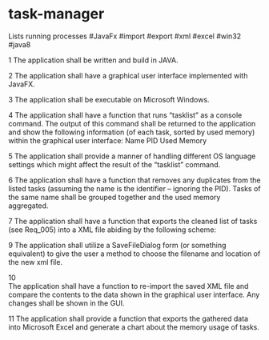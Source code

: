 # task-manager
Lists running processes #JavaFx #import #export #xml #excel #win32 #java8

1
The application shall be written and build in JAVA.

2
The application shall have a graphical user interface implemented with JavaFX.

3
The application shall be executable on Microsoft Windows.

4
The application shall have a function that runs “tasklist” as a console command.
The output of this command shall be returned to the application and show the following information
(of each task, sorted by used memory) within the graphical user interface:
Name
PID
Used Memory

5
The application shall provide a manner of handling different OS language settings
which might affect the result of the “tasklist” command.

6
The application shall have a function that removes any duplicates from the listed tasks
(assuming the name is the identifier – ignoring the PID).
Tasks of the same name shall be grouped together and the used memory aggregated.

7
The application shall have a function that exports the cleaned list of tasks (see Req_005)
into a XML file abiding by the following scheme:
<tasks>
    <task>
        <name></name>
        <memory></memory>
    </task>
</tasks>

9
The application shall utilize a SaveFileDialog form (or something equivalent)
to give the user a method to choose the filename and location of the new xml file.

10  
The application shall have a function to re-import the saved XML file and compare the contents
to the data shown in the graphical user interface. Any changes shall be shown in the GUI.

11
The application shall provide a function that exports the gathered data into Microsoft Excel
and generate a chart about the memory usage of tasks.
